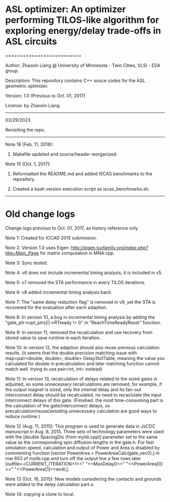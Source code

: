 # ASL optimizer: An optimizer performing TILOS-like algorithm for exploring energy/delay trade-offs in ASL circuits
==========================

Author: Zhaoxin Liang @ University of Minnesota - Twin Cities, VLSI - EDA group.

Description: This repository contains C++ souce codes for the ASL geometric optimizer.

Version: 1.0 (Previous to Oct. 01, 2017)

License: by Zhaoxin Liang

-------------------------
03/29/2023

Revisiting the repo.

--------------------------

Note 16 (Feb. 11, 2018):

1. Makefile updated and source/header reorganized.

Note 15 (Oct. 1, 2017): 

1. Reformatted the README.md and added ISCAS benchmarks to the repository. 

2. Created a bash version execution script as iscas_benchmarks.sh.

--------------------------

# Old change logs

Change logs previous to Oct. 01, 2017, as history reference only

Note 1: Created for ICCAD 2015 submission.

Note 2: Version 1.0 uses Eigen: http://eigen.tuxfamily.org/index.php?title=Main_Page for matrix computation in MNA.cpp.

Note 3: Sync tested.

Note 4: v6 does not include incremental timing analysis, it is included in v5.

Note 5: v7 removed the STA performance in every TILOS iterations.

Note 6: v8 added incremental timing analysis back.

Note 7: The "same delay reduction flag" is removed in v9, yet the STA is recovered for the evaluation after each adaption.

Note 8: In version 10, a bug in incremental timing analysis by adding the "gate_ptr->opt_ptrs[i]->RTready != 0" in "ReachTimeReadyReset" function.

Note 9: In version 11, removed the recalculation and use recovery from stored value to save runtime in each iteration.

Note 10: In version 12, the adaption should also reuse previous calculation results.
	(it seems that the double precision matching issue with map<pair<double, double>, double> Delay3to1Table, meaning the value you calculated for double in precalculation and later matching function cannot match well. trying to use pair<int, int> instead)

Note 11: In version 13, recalculation of delays related to the sized gates is adjusted, so some unnecessary recalculations are removed, for example, if the output magnet is sized, only the internal delay and its fan-out interconnect delay should be recalculated, no need to recaclulate the input interconnect delays of this gate.
	(Finished. the most time-consuming part is the calculation of the gate/interconnect delays, so precalculation/reuse/avoiding unnecessary calculation are good ways to reduce runtime.)

Note 12 (Aug. 11, 2015): This program is used to generate data in JxCDC manuscript in Aug. 8, 2015. Three sets of technology parameters were used with the [double SpacingDis (from mylib.cpp)] parameter set to the same value as the corresponding spin diffusion lengths in the gate.h. For fast simulation speed, calculation and output of Power and Area is disabled by commenting function [vector<double> PowerArea = PowerAreaCalc(gate_vec0);] in row 653 of mylib.cpp and turn off the output line a few rows later [outfile<<CURRENT_ITERATION+1<<" "<<MaxDelay0<<" "<<PowerArea[0]<<" "<<PowerArea[1]<<endl;]. 

Note 13 (Oct. 16, 2015): New models considering the contacts and grounds were added to the delay calculation part.o.

Note 14: copying a clone to local.



